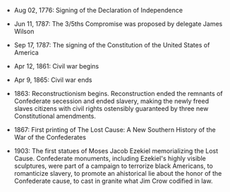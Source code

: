 * Aug 02, 1776: Signing of the Declaration of Independence

* Jun 11, 1787: The 3/5ths Compromise was proposed by delegate James Wilson

* Sep 17, 1787: The signing of the Constitution of the United States of America

* Apr 12, 1861: Civil war begins

* Apr 9, 1865: Civil war ends

* 1863: Reconstructionism begins. Reconstruction ended the remnants of Confederate secession and ended slavery, making the newly freed slaves citizens with civil rights ostensibly guaranteed by three new Constitutional amendments.

* 1867: First printing of The Lost Cause: A New Southern History of the War of the Confederates

* 1903: The first statues of Moses Jacob Ezekiel memorializing the Lost Cause. Confederate monuments, including Ezekiel's highly visible sculptures, were part of a campaign to terrorize black Americans, to romanticize slavery, to promote an ahistorical lie about the honor of the Confederate cause, to cast in granite what Jim Crow codified in law.
